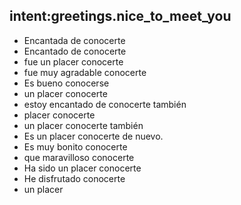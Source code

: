 ## intent:greetings.nice_to_meet_you
- Encantada de conocerte
- Encantado de conocerte
- fue un placer conocerte
- fue muy agradable conocerte
- Es bueno conocerse
- un placer conocerte
- estoy encantado de conocerte también
- placer conocerte
- un placer conocerte también
- Es un placer conocerte de nuevo.
- Es muy bonito conocerte
- que maravilloso conocerte
- Ha sido un placer conocerte
- He disfrutado conocerte
- un placer

